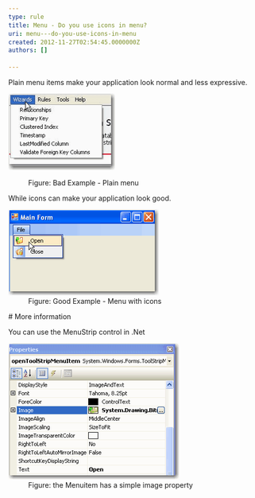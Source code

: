 ```yaml
---
type: rule
title: Menu - Do you use icons in menu?
uri: menu---do-you-use-icons-in-menu
created: 2012-11-27T02:54:45.0000000Z
authors: []

---
```


 Plain menu items make your application look normal and less expressive.   ​<dl class="badImage"><dt><img alt="Plain Menu" src="../../assets/BetterUI_PlainMenu.gif"></dt>
<dd>Figure: Bad Example - Plain menu</dd></dl>
While icons can make your application look good.
<dl class="goodImage"><dt><img alt="menu with icons" src="../../assets/BetterUI_MenuStrip.gif"></dt>
<dd>Figure: Good Example - Menu with icons</dd></dl>
# More information

You can use the MenuStrip control in .Net
<dl class="image"><dt><img border="0" alt="menu item properties" src="../../assets/BetterUI_MenuStrip_DesignView.gif"></dt>
<dd>Figure: the Menuitem has a simple image property</dd></dl>

